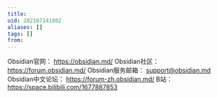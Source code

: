 ```yaml
---
title: 
uid: 202107141802
aliases: []
tags: []
from: 
---
```

Obsidian官网： https://obsidian.md/
Obsidian社区： https://forum.obsidian.md/
Obsidian服务邮箱： support@obsidian.md 
Obsidian中文论坛： https://forum-zh.obsidian.md/
B站： https://space.bilibili.com/1677887853

